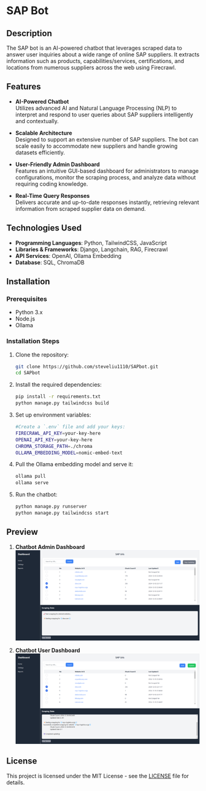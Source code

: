 # SAP Bot

## Description

The SAP bot is an AI-powered chatbot that leverages scraped data to answer user inquiries about a wide range of online SAP suppliers. It extracts information such as products, capabilities/services, certifications, and locations from numerous suppliers across the web using Firecrawl.

## Features

- **AI-Powered Chatbot**  
  Utilizes advanced AI and Natural Language Processing (NLP) to interpret and respond to user queries about SAP suppliers intelligently and contextually.

- **Scalable Architecture**  
  Designed to support an extensive number of SAP suppliers. The bot can scale easily to accommodate new suppliers and handle growing datasets efficiently.

- **User-Friendly Admin Dashboard**  
  Features an intuitive GUI-based dashboard for administrators to manage configurations, monitor the scraping process, and analyze data without requiring coding knowledge.

- **Real-Time Query Responses**  
  Delivers accurate and up-to-date responses instantly, retrieving relevant information from scraped supplier data on demand.

## Technologies Used

- **Programming Languages**: Python, TailwindCSS, JavaScript
- **Libraries & Frameworks**: Django, Langchain, RAG, Firecrawl
- **API Services**: OpenAI, Ollama Embedding
- **Database**: SQL, ChromaDB

## Installation

### Prerequisites

- Python 3.x
- Node.js
- Ollama

### Installation Steps

1. Clone the repository:
   ```bash
   git clone https://github.com/steveliu1110/SAPbot.git
   cd SAPbot
   ```

2. Install the required dependencies:
   ```bash
   pip install -r requirements.txt
   python manage.py tailwindcss build
   ```

3. Set up environment variables:
     ```bash
     #Create a `.env` file and add your keys:
     FIRECRAWL_API_KEY=your-key-here
     OPENAI_API_KEY=your-key-here
     CHROMA_STORAGE_PATH=./chroma
     OLLAMA_EMBEDDING_MODEL=nomic-embed-text
     ```

4. Pull the Ollama embedding model and serve it:
   ```bash
   ollama pull
   ollama serve
   ```

5. Run the chatbot:
   ```bash
   python manage.py runserver
   python manage.py tailwindcss start
   ```

## Preview

1. **Chatbot Admin Dashboard**  
   ![Admin Dashboard](./preview/admindash.png)

2. **Chatbot User Dashboard**  
   ![User Dashboard](./preview/chat.png)

## License

This project is licensed under the MIT License - see the [LICENSE](LICENSE) file for details.
